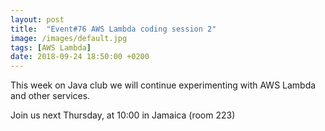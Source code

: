 ```yaml
---
layout: post
title:  "Event#76 AWS Lambda coding session 2"
image: /images/default.jpg
tags: [AWS Lambda]
date: 2018-09-24 18:50:00 +0200
---
```


This week on Java club we will continue experimenting with AWS Lambda and other services. []()

Join us next Thursday, at 10:00 in Jamaica (room 223)